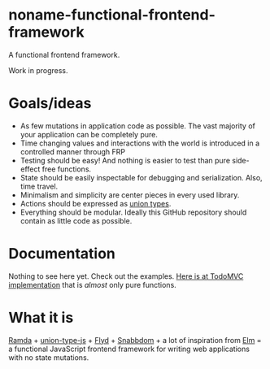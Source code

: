 # noname-functional-frontend-framework
A functional frontend framework.

Work in progress.

# Goals/ideas

* As few mutations in application code as possible. The vast majority of your
  application can be completely pure.
* Time changing values and interactions with the world is introduced in a
  controlled manner through FRP
* Testing should be easy! And nothing is easier to test than pure side-effect
  free functions.
* State should be easily inspectable for debugging and serialization. Also,
  time travel.
* Minimalism and simplicity are center pieces in every used library.
* Actions should be expressed as [union types](https://github.com/paldepind/union-type-js).
* Everything should be modular. Ideally this GitHub repository should contain
  as little code as possible.

# Documentation

Nothing to see here yet. Check out the examples. [Here is at TodoMVC
implementation](http://paldepind.github.io/noname-functional-frontend-framework/examples/todo/) that is _almost_
only pure functions.

# What it is

[Ramda](http://ramdajs.com/) +
[union-type-js](https://github.com/paldepind/union-type-js) +
[Flyd](https://github.com/paldepind/flyd) +
[Snabbdom](https://github.com/paldepind/snabbdom) + a lot of inspiration from
[Elm](http://elm-lang.org/) = a functional JavaScript frontend framework for
writing web applications with no state mutations.

